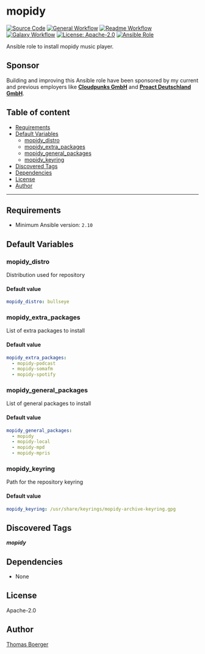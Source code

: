 # mopidy

[![Source Code](https://img.shields.io/badge/github-source%20code-blue?logo=github&amp;logoColor=white)](https://github.com/rolehippie/mopidy)
[![General Workflow](https://github.com/rolehippie/mopidy/actions/workflows/general.yml/badge.svg)](https://github.com/rolehippie/mopidy/actions/workflows/general.yml)
[![Readme Workflow](https://github.com/rolehippie/mopidy/actions/workflows/readme.yml/badge.svg)](https://github.com/rolehippie/mopidy/actions/workflows/readme.yml)
[![Galaxy Workflow](https://github.com/rolehippie/mopidy/actions/workflows/galaxy.yml/badge.svg)](https://github.com/rolehippie/mopidy/actions/workflows/galaxy.yml)
[![License: Apache-2.0](https://img.shields.io/github/license/rolehippie/mopidy)](https://github.com/rolehippie/mopidy/blob/master/LICENSE)
[![Ansible Role](https://img.shields.io/badge/role-rolehippie.mopidy-blue)](https://galaxy.ansible.com/rolehippie/mopidy)

Ansible role to install mopidy music player.

## Sponsor

Building and improving this Ansible role have been sponsored by my current and previous employers like **[Cloudpunks GmbH](https://cloudpunks.de)** and **[Proact Deutschland GmbH](https://www.proact.eu)**.

## Table of content

- [Requirements](#requirements)
- [Default Variables](#default-variables)
  - [mopidy_distro](#mopidy_distro)
  - [mopidy_extra_packages](#mopidy_extra_packages)
  - [mopidy_general_packages](#mopidy_general_packages)
  - [mopidy_keyring](#mopidy_keyring)
- [Discovered Tags](#discovered-tags)
- [Dependencies](#dependencies)
- [License](#license)
- [Author](#author)

---

## Requirements

- Minimum Ansible version: `2.10`


## Default Variables

### mopidy_distro

Distribution used for repository

#### Default value

```YAML
mopidy_distro: bullseye
```

### mopidy_extra_packages

List of extra packages to install

#### Default value

```YAML
mopidy_extra_packages:
  - mopidy-podcast
  - mopidy-somafm
  - mopidy-spotify
```

### mopidy_general_packages

List of general packages to install

#### Default value

```YAML
mopidy_general_packages:
  - mopidy
  - mopidy-local
  - mopidy-mpd
  - mopidy-mpris
```

### mopidy_keyring

Path for the repository keyring

#### Default value

```YAML
mopidy_keyring: /usr/share/keyrings/mopidy-archive-keyring.gpg
```

## Discovered Tags

**_mopidy_**


## Dependencies

- None

## License

Apache-2.0

## Author

[Thomas Boerger](https://github.com/tboerger)
